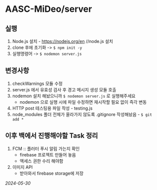 # AASC-MiDeo/server


## 실행 
  1. Node.js 설치
    - https://nodejs.org/en //node.js 설치 
  2. clone 후에 초기화 -> `$ npm init -y`
  3. 실행명령어 -> `$ nodemon server.js`


## 변경사항
  1. checkWarnings 모듈 수정 
  2. server.js 에서 유효성 검사 후 경고 메시지 생성 모듈 호출
  3. nodemon 설치 해놨으니까 `$ nodemon server.js` 로 실행해주세요
     - nodemon 으로 실행 시에 파일 수정하면 재시작할 필요 없이 즉각 변동
  4. HTTP post 테스팅용 파일 작성 
    - testing.js
  5. node_modules 폴더 전체가 올라가지 않도록 .gitignore 작성해놨음
    - `$ git add * `


## 이후 백에서 진행해야할 Task 정리
  1. FCM :: 플러터 푸시 알림 가는지 확인
     - firebase 프로젝트 만들어 놓음
     - 액세스 권한 수리 해야함
  2. 이미지 API
     - 받아와서 firebase storage에 저장


*2024-05-30*
